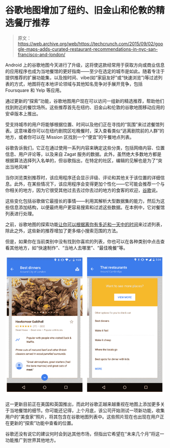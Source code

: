 # 谷歌地图增加了纽约、旧金山和伦敦的精选餐厅推荐 

> 原文：<https://web.archive.org/web/https://techcrunch.com/2015/09/02/google-maps-adds-curated-restaurant-recommendations-in-nyc-san-francisco-and-london/>

Android 上的谷歌地图今天进行了升级，这将使这款经常用于获取方向或商业信息的应用程序也成为当地餐馆的更好指南——至少在选定的城市是如此。随着专注于提供推荐的扩展功能集，以及按时间、vibe(如“家庭友好”或“快速浏览”)等过滤列表的方式，地图将在本地评论领域与其他知名竞争对手展开竞争，包括 Foursquare 和 Yelp 等应用。

通过更新的“探索”功能，谷歌地图用户现在可以访问一组新的精选推荐，帮助他们找到附近的餐饮场所。这些推荐首先在纽约、旧金山和伦敦的谷歌地图移动应用的安卓版本上推出。

受支持城市的用户将能够根据位置、时间以及他们正在寻找的“氛围”来过滤餐馆列表。这意味着你可以在纽约剧院区吃晚餐时，深入查看类似“逃离剧院前的人群”的地方，或者你可以在 Mission 区找到一个“便宜”的午餐地点列表。

谷歌告诉我们，它正在通过使用一系列内容来确定这些分类，包括网络内容、位置信息、用户评论等，以及来自 Zagat 服务的数据。此外，虽然绝大多数地方都是根据算法选择列入名单的，但谷歌指出，在特定的社区，编辑的见解也是为了“突出当地风味”

当你浏览类别推荐时，该应用程序还会显示评级、评论和其他关于该位置的详细信息。此外，在某些情况下，该应用程序会变得更加个性化——它可能会推荐一个与你相关的地方，因为它很受其他过去去过你去过的地方的食客的欢迎，[谷歌](https://web.archive.org/web/20230129101548/http://google-latlong.blogspot.com/2015/09/discover-deliciousness-with-explore-in.html)说。

这些变化包括谷歌做它最擅长的事情——利用其解析大型数据集的能力，然后为这些信息添加结构，以便最终用户更容易搜索和过滤这些数据。在本例中，它对餐馆列表进行处理。

之前，谷歌地图的探索功能[让你可以根据离你有多近和一天中的时间](https://web.archive.org/web/20230129101548/http://google-latlong.blogspot.com/2014/07/spend-more-time-exploring-with-google.html)来过滤列表，除此之外，这些新的推荐增加了更多缩小搜索范围的方法。

但是，如果你在当前类别中没有找到你喜欢的列表，你也可以在各种类别中点击查看其他地方，如“快速制作”、“当地人去哪里”、“最佳晚餐”等。

![Screen Shot 2015-09-02 at 4.12.23 PM](img/d5f44281de09f8aa272f7e4a940d1ba1.png)

这一更新目前正在美国和英国推出，而此时谷歌正越来越重视在地图上添加更多关于当地餐馆的细节。你可能还记得，上个月底，该公司开始测试一项新功能，收集用户的“美食家”照片，将其包含在谷歌地图列表中。这些照片现在也出现在用户正在更新的“探索”功能中查看的位置。

谷歌还没有说它的建议何时会到达其他市场，但指出它希望在“未来几个月”将这一功能推广到世界其他地方。
